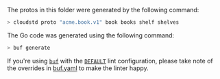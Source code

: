 The protos in this folder were generated by the following command:

```sh
> cloudstd proto "acme.book.v1" book books shelf shelves
```

The Go code was generated using the following command:

```sh
> buf generate
```

If you're using [`buf`](https://docs.buf.build/introduction) with the [`DEFAULT`](https://docs.buf.build/lint/rules#default) lint configuration, please take note of the overrides in [buf.yaml](./buf.yaml) to make the linter happy.
